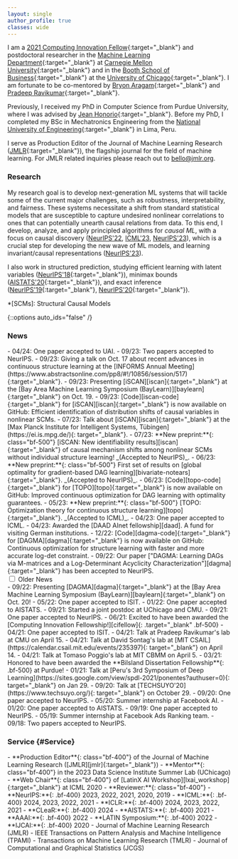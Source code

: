 ```yaml
---
layout: single
author_profile: true
classes: wide
---
```



I am a [2021 Computing Innovation Fellow][cifellow]{:target="_blank"} and postdoctoral researcher in the [Machine Learning Department][ml-cmu]{:target="_blank"} at [Carnegie Mellon University][cmu]{:target="_blank"} and in the [Booth School of Business][booth]{:target="_blank"} at the [University of Chicago][uchicago]{:target="_blank"}.
I am fortunate to be co-mentored by [Bryon Aragam][bryon]{:target="_blank"} and [Pradeep Ravikumar][pradeep]{:target="_blank"}.

Previously, I received my PhD in Computer Science from Purdue University, where I was advised by [Jean Honorio][jean]{:target="_blank"}.
Before my PhD, I completed my BSc in Mechatronics Engineering from the [National University of Engineering][uni]{:target="_blank"} in Lima, Peru.

I serve as Production Editor of the Journal of Machine Learning Research ([JMLR][jmlr]{:target="_blank"}), the flagship journal for the field of machine learning.
For JMLR related inquiries please reach out to [bello@jmlr.org](mailto:bello@jmlr.org).


### Research

My research goal is to develop next-generation ML systems that will tackle some of the current major challenges, such as robustness, interpretability, and fairness. 
These systems necessitate a shift from standard statistical models that are susceptible to capture undesired nonlinear correlations to ones that can potentially unearth causal relations from data. 
To this end, I develop, analyze, and apply principled algorithms for *causal ML*, with a focus on causal discovery ([NeurIPS'22][dagma], [ICML'23][topo], [NeurIPS'23][bivariate-notears]), which is a crucial step for developing the new wave of ML models, and learning invariant/causal representations ([NeurIPS'23][iscan]).

I also work in structured prediction, studying efficient learning with latent variables ([NeurIPS'18][neurips18]{:target="_blank"}),
minimax bounds ([AISTATS'20][aistats20]{:target="_blank"}), and exact inference ([NeurIPS'19][neurips19]{:target="_blank"}, [NeurIPS'20][neurips20]{:target="_blank"}).

*[SCMs]: Structural Causal Models


{::options auto_ids="false" /}

### News

<div class='news' markdown='1'>
- 04/24: One paper accepted to UAI.
- 09/23: Two papers accepted to NeurIPS.
- 09/23: Giving a talk on Oct. 17 about recent advances in continuous structure learning at the [INFORMS Annual Meeting](https://www.abstractsonline.com/pp8/#!/10856/session/517){:target="_blank"}.
- 09/23: Presenting [iSCAN][iscan]{:target="_blank"} at the [Bay Area Machine Learning Symposium (BayLearn)][baylearn]{:target="_blank"} on Oct. 19.
- 09/23: [Code][iscan-code]{:target="_blank"} for [iSCAN][iscan]{:target="_blank"} is now available on GitHub: Efficient identification of distribution shifts of causal variables in nonlinear SCMs.
- 07/23: Talk about [iSCAN][iscan]{:target="_blank"} at the [Max Planck Institute for Intelligent Systems, Tübingen](https://ei.is.mpg.de/){: target="_blank"}.
- 07/23: **New preprint:**{: class="bf-500"} [iSCAN: New identifiability results][iscan]{:target="_blank"} of causal mechanism shifts among nonlinear SCMs without individual structure learning! _(Accepted to NeurIPS)_.
- 06/23: **New preprint:**{: class="bf-500"} First set of results on [global optimality for gradient-based DAG learning][bivariate-notears]{:target="_blank"}. _(Accepted to NeurIPS)_. 
- 06/23: [Code][topo-code]{:target="_blank"} for [TOPO][topo]{:target="_blank"} is now available on GitHub: Improved continuous optimization for DAG learning with optimality guarantees.
- 05/23: **New preprint:**{: class="bf-500"} [TOPO: Optimization theory for continuous structure learning][topo]{:target="_blank"}. _(Accepted to ICML)_. 
- 04/23: One paper accepted to ICML.
- 04/23: Awarded the [DAAD AInet fellowship][daad]. A fund for visiting German institutions.
- 12/22: [Code][dagma-code]{:target="_blank"} for [DAGMA][dagma]{:target="_blank"} is now available on GitHub: Continuous optimization for
structure learning with faster and more accurate log-det constraint.
- 09/22: Our paper ["DAGMA: Learning DAGs via M-matrices and a Log-Determinant Acyclicity Characterization"][dagma]{:target="_blank"} has been accepted to NeurIPS.
</div>

<div>
<input id="collapsible" class="toggle" type="checkbox">
<label for="collapsible" class="lbl-toggle">
    Older News
</label>
<div class="collapsible-content news" markdown="1">
- 09/22: Presenting [DAGMA][dagma]{:target="_blank"} at the [Bay Area Machine Learning Symposium (BayLearn)][baylearn]{:target="_blank"} on Oct. 20!
- 05/22: One paper accepted to ISIT.
- 01/22: One paper accepted to AISTATS.
- 09/21: Started a joint postdoc at UChicago and CMU.
- 09/21: One paper accepted to NeurIPS.
- 06/21: Excited to have been awarded the [Computing Innovation Fellowship!][cifellow]{: .target="_blank" .bf-500}
- 04/21: One paper accepted to ISIT.
- 04/21: Talk at Pradeep Ravikumar's lab at CMU on April 15.
- 04/21: Talk at David Sontag's lab at [MIT CSAIL](https://calendar.csail.mit.edu/events/235397){: target="_blank"} on April 14.
- 04/21: Talk at Tomaso Poggio's lab at MIT CBMM on April 5.
- 03/21: Honored to have been awarded the **Bilsland Dissertation Fellowship**{: .bf-500} at Purdue!
- 01/21: Talk at [Peru's 3rd Symposium of Deep Learning](https://sites.google.com/view/spdl-2021/ponentes?authuser=0){: target="_blank"} on Jan 29.
- 09/20: Talk at [TECHSUYO'20](https://www.techsuyo.org/){: target="_blank"} on October 29.
- 09/20: One paper accepted to NeurIPS.
- 05/20: Summer internship at Facebook AI.
- 01/20: One paper accepted to AISTATS.
- 09/19: One paper accepted to NeurIPS.
- 05/19: Summer internship at Facebook Ads Ranking team.
- 09/18: Two papers accepted to NeurIPS.
</div>
</div>

### Service {#Service}

<div class='service' markdown='1'>
- **Production Editor**{: class="bf-400"} of the Journal of Machine Learning Research ([JMLR][jmlr]{:target="_blank"})
- **Mentor**{: class="bf-400"} in the 2023 Data Science Institute Summer Lab (UChicago)
- **Web Chair**{: class="bf-400"} of [LatinX AI Workshop][lxai_workshop]{:target="_blank"} at ICML 2020
- **Reviewer:**{: class="bf-400"}
    - **NeurIPS:**{: .bf-400} 2023, 2022, 2021, 2020, 2019
    - **ICML:**{: .bf-400} 2024, 2023, 2022, 2021
    - **ICLR:**{: .bf-400} 2024, 2023, 2022, 2021
    - **CLeaR:**{: .bf-400} 2024
    - **AISTATS:**{: .bf-400} 2021
    - **AAAI:**{: .bf-400} 2022
    - **LATIN Symposium:**{: .bf-400} 2022
    - **IJCAI:**{: .bf-400} 2020
    - Journal of Machine Learning Research (JMLR)
    - IEEE Transactions on Pattern Analysis and Machine Intelligence (TPAMI)
    - Transactions on Machine Learning Research (TMLR)
    - Journal of Computational and Graphical Statistics (JCGS)
</div>


[bryon]: https://www.bryonaragam.com/
[pradeep]: https://www.cs.cmu.edu/~pradeepr/
[jean]: https://www.cs.purdue.edu/homes/jhonorio
[cifellow]: https://cifellows2021.org/2021-class/
[cmu]: https://www.cmu.edu/
[ml-cmu]: https://www.ml.cmu.edu/
[uchicago]: https://www.uchicago.edu/
[booth]: https://www.chicagobooth.edu/
[uni]: https://en.wikipedia.org/wiki/National_University_of_Engineering

[neurips20]: https://papers.nips.cc/paper/2020/file/8248a99e81e752cb9b41da3fc43fbe7f-Paper.pdf
[neurips19]: https://papers.nips.cc/paper/8627-exact-inference-in-structured-prediction.pdf
[aistats20]: http://proceedings.mlr.press/v108/bello20a.html
[neurips18]: http://papers.neurips.cc/paper/7577-learning-latent-variable-structured-prediction-models-with-gaussian-perturbations.pdf
[dagma-code]: https://github.com/kevinsbello/dagma
[topo-code]: https://github.com/Duntrain/TOPO
[iscan-code]: https://github.com/kevinsbello/iscan
[daad]: https://www.daad.de/en/the-daad/postdocnet/fellows/fellows/#Bello

[lxai_workshop]: https://icml.cc/Conferences/2020/ScheduleMultitrack?event=7087
[jmlr]: https://jmlr.org/

[baylearn]: https://baylearn.org/
[dagma]: https://arxiv.org/abs/2209.08037
[topo]: https://arxiv.org/abs/2305.17277
[bivariate-notears]: https://arxiv.org/abs/2306.17378
[iscan]: https://arxiv.org/abs/2306.17361
